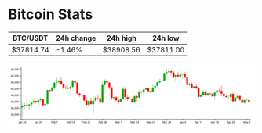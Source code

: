 # Bitcoin Stats

BTC/USDT|24h change|24h high|24h low|
|---|---|---|---|
|$37814.74|-1.46%|$38908.56|$37811.00|

<img src="./chart.svg">
